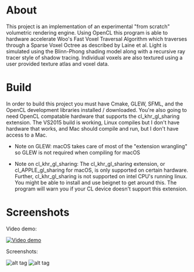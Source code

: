
# About

This project is an implementation of an experimental "from scratch" volumetric rendering engine. Using OpenCL this program is able to hardware accelerate Woo's Fast Voxel Traversal Algorithm which traverses through a Sparse Voxel Octree as described by Laine et al. Light is simulated using the Blinn-Phong shading model along with a recursive ray tracer style of shadow tracing. Individual voxels are also textured using a user provided texture atlas and voxel data.

# Build

In order to build this project you must have Cmake, GLEW, SFML, and the OpenCL development libraries installed / downloaded. You're also going to need OpenCL compatable hardware that supports the cl_khr_gl_sharing extension. The VS2015 build is working, Linux compiles but I don't have hardware that works, and Mac should compile and run, but I don't have access to a Mac.

* Note on GLEW: macOS takes care of most of the "extension wrangling" so GLEW is not required when compiling for macOS

* Note on cl_khr_gl_sharing: The cl_khr_gl_sharing extension, or cl_APPLE_gl_sharing for macOS, is only supported on certain hardware. Further, cl_khr_gl_sharing is not supported on intel CPU's running linux. You might be able to install and use beignet to get around this. The program will warn you if your CL device doesn't support this extension.

# Screenshots

Video demo:

[![Video demo](http://img.youtube.com/vi/JmD5ISHbKbU/0.jpg)](http://www.youtube.com/watch?v=JmD5ISHbKbU)

Screenshots:

![alt tag](https://github.com/MitchellHansen/voxel-raycaster/blob/master/assets/screenshot1.png)
![alt tag](https://github.com/MitchellHansen/voxel-raycaster/blob/master/assets/screenshot.PNG)
